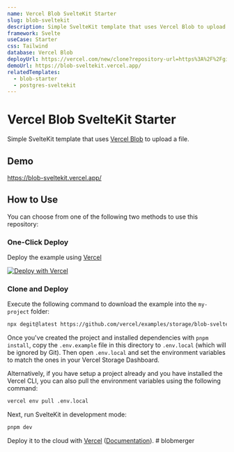 ```yaml
---
name: Vercel Blob SvelteKit Starter
slug: blob-sveltekit
description: Simple SvelteKit template that uses Vercel Blob to upload a file.
framework: Svelte
useCase: Starter
css: Tailwind
database: Vercel Blob
deployUrl: https://vercel.com/new/clone?repository-url=https%3A%2F%2Fgithub.com%2Fvercel%2Fexamples%2Ftree%2Fmain%2Fstorage%2Fblob-sveltekit&project-name=blob-sveltekit&repository-name=blob-sveltekit&demo-title=Vercel%20Blob%20SvelteKit%20Starter&demo-description=Simple%20Svelte%20template%20that%20uses%20Vercel%20Blob%20to%20track%20pageviews.&demo-url=https%3A%2F%2Fblob-sveltekit.vercel.app%2F&demo-image=https%3A%2F%2Fblob-sveltekit.vercel.app%2Fopengraph-image.png&stores=%5B%7B"type"%3A"blob"%7D%5D
demoUrl: https://blob-sveltekit.vercel.app/
relatedTemplates:
  - blob-starter
  - postgres-sveltekit
---
```


# Vercel Blob SvelteKit Starter

Simple SvelteKit template that uses [Vercel Blob](https://vercel.com/blob) to upload a file.

## Demo

https://blob-sveltekit.vercel.app/

## How to Use

You can choose from one of the following two methods to use this repository:

### One-Click Deploy

Deploy the example using [Vercel](https://vercel.com?utm_source=github&utm_medium=readme&utm_campaign=vercel-examples)

[![Deploy with Vercel](https://vercel.com/button)](https://vercel.com/new/clone?repository-url=https%3A%2F%2Fgithub.com%2Fvercel%2Fexamples%2Ftree%2Fmain%2Fstorage%2Fblob-sveltekit&project-name=blob-sveltekit&repository-name=blob-sveltekit&demo-title=Vercel%20Blob%20Svelte%20Starter&demo-description=Simple%20SvelteKit%20template%20that%20uses%20Vercel%20Blob%20to%20track%20pageviews.&demo-url=https%3A%2F%2Fblob-sveltekit.vercel.app%2F&demo-image=https%3A%2F%2Fblob-sveltekit.vercel.app%2Fopengraph-image.png&stores=%5B%7B"type"%3A"blob"%7D%5D)

### Clone and Deploy

Execute the following command to download the example into the `my-project` folder:

```bash
npx degit@latest https://github.com/vercel/examples/storage/blob-sveltekit my-project
```

Once you've created the project and installed dependencies with `pnpm install`, copy the `.env.example` file in this directory to `.env.local` (which will be ignored by Git). Then open `.env.local` and set the environment variables to match the ones in your Vercel Storage Dashboard.

Alternatively, if you have setup a project already and you have installed the Vercel CLI, you can also pull the environment variables using the following command:

```bash
vercel env pull .env.local
```

Next, run SvelteKit in development mode:

```bash
pnpm dev
```

Deploy it to the cloud with [Vercel](https://vercel.com/new?utm_source=github&utm_medium=readme&utm_campaign=vercel-examples) ([Documentation](https://vercel.com/docs/frameworks/sveltekit)).
#   b l o b m e r g e r  
 
